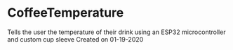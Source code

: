 # CoffeeTemperature
Tells the user the temperature of their drink using  an ESP32 microcontroller and custom cup sleeve
Created on 01-19-2020
